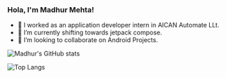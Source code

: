 ### Hola, I'm Madhur Mehta!

- 🔭 I worked as an application developer intern in AICAN Automate LLt.
- 🌱 I’m currently shifting towards jetpack compose.
- 👯 I’m looking to collaborate on Android Projects.

![Madhur's GitHub stats](https://github-readme-stats.vercel.app/api?username=madhurmehta007&show_icons=true&theme=radical)

![Top Langs](https://github-readme-stats.vercel.app/api/top-langs/?username=madhurmehta007&show_icons=true&theme=radical&layout=compact)


<!--
**madhurmehta007/madhurmehta007** is a ✨ _special_ ✨ repository because its `README.md` (this file) appears on your GitHub profile.


